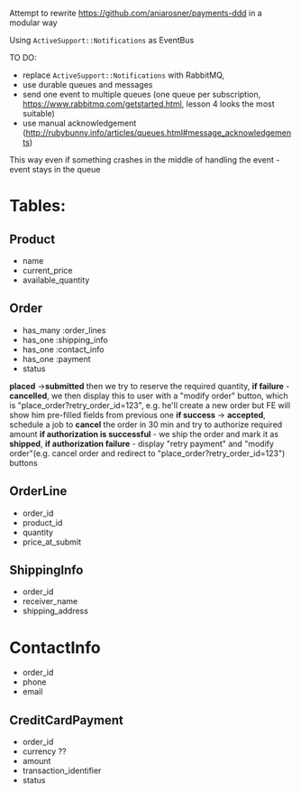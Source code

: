 Attempt to rewrite https://github.com/aniarosner/payments-ddd in a modular way

Using `ActiveSupport::Notifications` as EventBus

TO DO: 
- replace `ActiveSupport::Notifications` with RabbitMQ, 
- use durable queues and messages
- send one event to multiple queues (one queue per subscription, https://www.rabbitmq.com/getstarted.html, lesson 4 looks the most suitable)
- use manual acknowledgement (http://rubybunny.info/articles/queues.html#message_acknowledgements)
 
This way even if something crashes in the middle of handling the event - event stays in the queue

# Tables:

## Product
- name
- current_price
- available_quantity

## Order
- has_many :order_lines
- has_one :shipping_info
- has_one :contact_info
- has_one :payment
- status

**placed** ->**submitted**
then we try to reserve the required quantity,
**if failure** - **cancelled**, we then display this to user with a "modify order" button, which is "place_order?retry_order_id=123",
e.g. he'll create a new order but FE will show him pre-filled fields from previous one
**if success** -> **accepted**, schedule a job to **cancel** the order in 30 min and try to authorize required amount
**if authorization is successful** - we ship the order and mark it as **shipped**,
**if authorization failure** - display "retry payment" and "modify order"(e.g. cancel order and redirect to "place_order?retry_order_id=123") buttons

## OrderLine
- order_id
- product_id
- quantity
- price_at_submit

## ShippingInfo
- order_id
- receiver_name
- shipping_address

# ContactInfo
- order_id
- phone
- email

## CreditCardPayment
- order_id
- currency ??
- amount
- transaction_identifier
- status